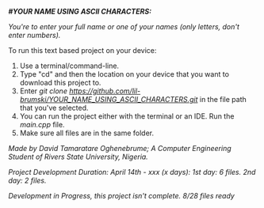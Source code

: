 ***#YOUR NAME USING ASCII CHARACTERS:***

*You're to enter your full name or one of your names (only letters, don't enter numbers).*

To run this text based project on your device:
1. Use a terminal/command-line.
2. Type "cd" and then the location on your device that you want to download this project to.
3. Enter *git clone https://github.com/lil-brumski/YOUR_NAME_USING_ASCII_CHARACTERS.git* in the file path that you've selected.
4. You can run the project either with the terminal or an IDE. Run the *main.cpp* file.
5. Make sure all files are in the same folder.


*Made by David Tamaratare Oghenebrume;
A Computer Engineering Student of Rivers State University, Nigeria.*

*Project Development Duration: April 14th - xxx (x days):*
*1st day: 6 files.*
*2nd day: 2 files.*

*Development in Progress, this project isn't complete. 8/28 files ready*
